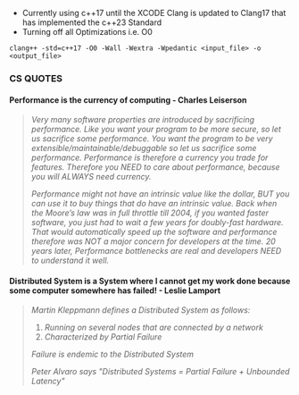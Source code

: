 - Currently using c++17 until the XCODE Clang is updated to Clang17 that has implemented the c++23 Standard
- Turning off all Optimizations i.e. O0

`clang++ -std=c++17 -O0 -Wall -Wextra -Wpedantic <input_file> -o <output_file>`

### CS QUOTES

#### Performance is the currency of computing - Charles Leiserson
> *Very many software properties are introduced by sacrificing performance. Like you want your program to be more secure, so let us sacrifice some performance. You want the program to be very extensible/maintainable/debuggable so let us sacrifice some performance. Performance is therefore a currency you trade for features. Therefore you NEED to care about performance, because you will ALWAYS need currency.*
>
> *Performance might not have an intrinsic value like the dollar, BUT you can use it to buy things that do have an intrinsic value.
    Back when the Moore’s law was in full throttle till 2004, if you wanted faster software, you just had to wait a few years for doubly-fast hardware. That would automatically speed up the software and performance therefore was NOT a major concern for developers at the time. 20 years later, Performance bottlenecks are real and developers NEED to understand it well.*

#### Distributed System is a System where I cannot get my work done because some computer somewhere has failed! - Leslie Lamport
> *Martin Kleppmann defines a Distributed System as follows:*
>
> 1. *Running on several nodes that are connected by a network*
> 2. *Characterized by Partial Failure*
>
> *Failure is endemic to the Distributed System*
>
> *Peter Alvaro says "Distributed Systems = Partial Failure + Unbounded Latency"*
